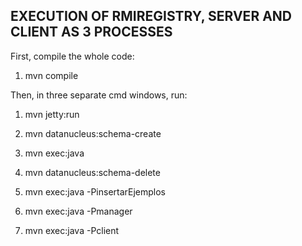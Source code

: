 EXECUTION OF RMIREGISTRY, SERVER AND CLIENT AS 3 PROCESSES
----------------------------------------------------------

First, compile the whole code:
1. mvn compile

Then, in three separate cmd windows, run:

1. mvn jetty:run 
2. mvn datanucleus:schema-create
3. mvn exec:java
4. mvn datanucleus:schema-delete

5. mvn exec:java -PinsertarEjemplos
6. mvn exec:java -Pmanager
7. mvn exec:java -Pclient





